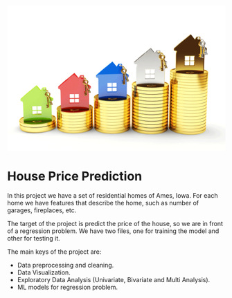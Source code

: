 ![plot](./House-prices-lead.gif)

#  House Price Prediction

In this project we have a set of residential homes of Ames, Iowa. For each home we have features that describe the home, such as number of garages, fireplaces, etc.


The target of the project is predict the price of the house, so we are in front of a regression problem. We have two files, one for training the model and other for testing it.


The main keys of the project are:
* Data preprocessing and cleaning.
* Data Visualization.
* Exploratory Data Analysis (Univariate, Bivariate and Multi Analysis).
* ML models for regression problem.